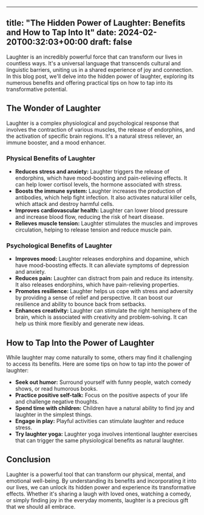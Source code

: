 
---
title: "The Hidden Power of Laughter: Benefits and How to Tap Into It"
date: 2024-02-20T00:32:03+00:00
draft: false
---

Laughter is an incredibly powerful force that can transform our lives in countless ways. It's a universal language that transcends cultural and linguistic barriers, uniting us in a shared experience of joy and connection. In this blog post, we'll delve into the hidden power of laughter, exploring its numerous benefits and offering practical tips on how to tap into its transformative potential.

## The Wonder of Laughter

Laughter is a complex physiological and psychological response that involves the contraction of various muscles, the release of endorphins, and the activation of specific brain regions. It's a natural stress reliever, an immune booster, and a mood enhancer.

### Physical Benefits of Laughter

* **Reduces stress and anxiety:** Laughter triggers the release of endorphins, which have mood-boosting and pain-relieving effects. It can help lower cortisol levels, the hormone associated with stress.
* **Boosts the immune system:** Laughter increases the production of antibodies, which help fight infection. It also activates natural killer cells, which attack and destroy harmful cells.
* **Improves cardiovascular health:** Laughter can lower blood pressure and increase blood flow, reducing the risk of heart disease.
* **Relieves muscle tension:** Laughter stimulates the muscles and improves circulation, helping to release tension and reduce muscle pain.

### Psychological Benefits of Laughter

* **Improves mood:** Laughter releases endorphins and dopamine, which have mood-boosting effects. It can alleviate symptoms of depression and anxiety.
* **Reduces pain:** Laughter can distract from pain and reduce its intensity. It also releases endorphins, which have pain-relieving properties.
* **Promotes resilience:** Laughter helps us cope with stress and adversity by providing a sense of relief and perspective. It can boost our resilience and ability to bounce back from setbacks.
* **Enhances creativity:** Laughter can stimulate the right hemisphere of the brain, which is associated with creativity and problem-solving. It can help us think more flexibly and generate new ideas.

## How to Tap Into the Power of Laughter

While laughter may come naturally to some, others may find it challenging to access its benefits. Here are some tips on how to tap into the power of laughter:

* **Seek out humor:** Surround yourself with funny people, watch comedy shows, or read humorous books.
* **Practice positive self-talk:** Focus on the positive aspects of your life and challenge negative thoughts.
* **Spend time with children:** Children have a natural ability to find joy and laughter in the simplest things.
* **Engage in play:** Playful activities can stimulate laughter and reduce stress.
* **Try laughter yoga:** Laughter yoga involves intentional laughter exercises that can trigger the same physiological benefits as natural laughter.

## Conclusion

Laughter is a powerful tool that can transform our physical, mental, and emotional well-being. By understanding its benefits and incorporating it into our lives, we can unlock its hidden power and experience its transformative effects. Whether it's sharing a laugh with loved ones, watching a comedy, or simply finding joy in the everyday moments, laughter is a precious gift that we should all embrace.